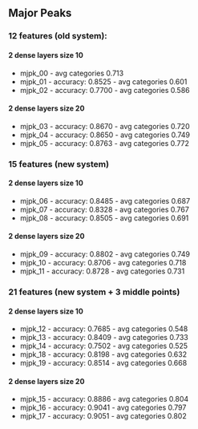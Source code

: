 ## Major Peaks
### 12 features (old system):
#### 2 dense layers size 10
- mjpk_00 - avg categories 0.713
- mjpk_01 - accuracy: 0.8525 - avg categories 0.601
- mjpk_02 - accuracy: 0.7700 - avg categories 0.586
#### 2 dense layers size 20
- mjpk_03 - accuracy: 0.8670 - avg categories 0.720
- mjpk_04 - accuracy: 0.8650 - avg categories 0.749
- mjpk_05 - accuracy: 0.8763 - avg categories 0.772

### 15 features (new system)
#### 2 dense layers size 10
- mjpk_06 - accuracy: 0.8485 - avg categories 0.687
- mjpk_07 - accuracy: 0.8328 - avg categories 0.767
- mjpk_08 - accuracy: 0.8505 - avg categories 0.691
#### 2 dense layers size 20
- mjpk_09 - accuracy: 0.8802 - avg categories 0.749
- mjpk_10 - accuracy: 0.8706 - avg categories 0.718
- mjpk_11 - accuracy: 0.8728 - avg categories 0.731

### 21 features (new system + 3 middle points)
#### 2 dense layers size 10
- mjpk_12 - accuracy: 0.7685 - avg categories 0.548
- mjpk_13 - accuracy: 0.8409 - avg categories 0.733
- mjpk_14 - accuracy: 0.7502 - avg categories 0.525
- mjpk_18 - accuracy: 0.8198 - avg categories 0.632
- mjpk_19 - accuracy: 0.8514 - avg categories 0.668
#### 2 dense layers size 20
- mjpk_15 - accuracy: 0.8886 - avg categories 0.804
- mjpk_16 - accuracy: 0.9041 - avg categories 0.797
- mjpk_17 - accuracy: 0.9051 - avg categories 0.802